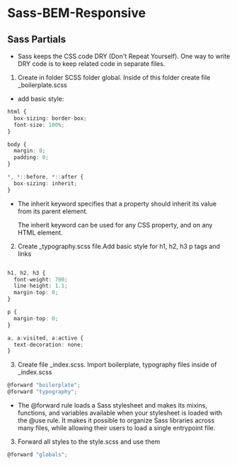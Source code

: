 # Sass-BEM-Responsive

## Sass Partials
* Sass keeps the CSS code DRY (Don't Repeat Yourself). One way to write DRY code is to keep related code in separate files.
 1. Create in folder SCSS folder global. Inside of this folder create file _boilerplate.scss
 - add basic style:
```typescript
html {
  box-sizing: border-box;
  font-size: 100%;
}

body {
  margin: 0;
  padding: 0;
}

*, *::before, *::after {
  box-sizing: inherit;
}
```
- The inherit keyword specifies that a property should inherit its value from its parent element.

  The inherit keyword can be used for any CSS property, and on any HTML element.

2. Create _typography.scss file.Add basic style for h1, h2, h3 p tags and links

```typescript

h1, h2, h3 {
  font-weight: 700;
  line-height: 1.1;
  margin-top: 0;
}

p {
  margin-top: 0;
}

a, a:visited, a:active {
  text-decoration: none;
}
```
3. Create file _index.scss. Import boilerplate, typography files inside of _index.scss
```typescript
@forward "boilerplate";
@forward "typography";
```
* The @forward rule loads a Sass stylesheet and makes its mixins, functions, and variables available when your stylesheet is loaded with the @use rule. It makes it possible to organize Sass libraries across many files, while allowing their users to load a single entrypoint file.

3. Forward all styles to the style.scss and use them
```typescript
@forward "globals";
```